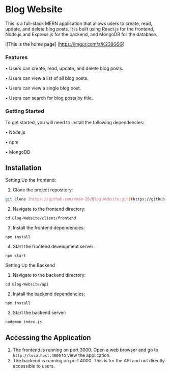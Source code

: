 
# Blog Website

This is a full-stack MERN application that allows users to create, read, update, and delete blog posts. It is built using React.js for the frontend, Node.js and Express.js for the backend, and MongoDB for the database.

![This is the home page] (https://imgur.com/a/K238GSG)

### Features

• Users can create, read, update, and delete blog posts.

• Users can view a list of all blog posts.

• Users can view a single blog post.

• Users can search for blog posts by title.


### Getting Started

To get started, you will need to install the following dependencies:

• Node.js

• npm

• MongoDB


## Installation

Setting Up the frontend:

1. Clone the project repository:
```bash
git clone [https://github.com/Vyom-26/Blog-Website.git](https://github.com/Vyom-26/Blog-Website.git)
```

2. Navigate to the frontend directory:
```
cd Blog-Website/client/frontend
```

3. Install the frontend dependencies:
```
npm install
```

4. Start the frontend development server:

```
npm start
```

Setting Up the Backend

1. Navigate to the backend directory:
```
cd Blog-Website/api
```

2. Install the backend dependencies:
```
npm install
```

3. Start the backend server:
```
nodemon index.js
````



## Accessing the Application

1. The frontend is running on port 3000. Open a web browser and go to `http://localhost:3000` to view the application.
2. The backend is running on port 4000. This is for the API and not directly accessible to users.

